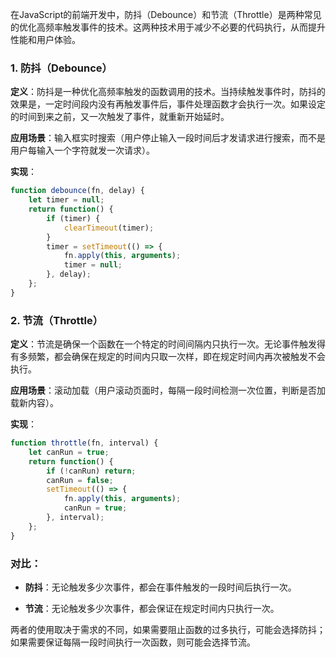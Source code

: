 在JavaScript的前端开发中，防抖（Debounce）和节流（Throttle）是两种常见的优化高频率触发事件的技术。这两种技术用于减少不必要的代码执行，从而提升性能和用户体验。

### 1. 防抖（Debounce）

**定义**：防抖是一种优化高频率触发的函数调用的技术。当持续触发事件时，防抖的效果是，一定时间段内没有再触发事件后，事件处理函数才会执行一次。如果设定的时间到来之前，又一次触发了事件，就重新开始延时。

**应用场景**：输入框实时搜索（用户停止输入一段时间后才发请求进行搜索，而不是用户每输入一个字符就发一次请求）。

**实现**：
```javascript
function debounce(fn, delay) {
    let timer = null;
    return function() {
        if (timer) {
            clearTimeout(timer);
        }
        timer = setTimeout(() => {
            fn.apply(this, arguments);
            timer = null;
        }, delay);
    };
}
```

### 2. 节流（Throttle）

**定义**：节流是确保一个函数在一个特定的时间间隔内只执行一次。无论事件触发得有多频繁，都会确保在规定的时间内只取一次样，即在规定时间内再次被触发不会执行。

**应用场景**：滚动加载（用户滚动页面时，每隔一段时间检测一次位置，判断是否加载新内容）。

**实现**：
```javascript
function throttle(fn, interval) {
    let canRun = true;
    return function() {
        if (!canRun) return;
        canRun = false;
        setTimeout(() => {
            fn.apply(this, arguments);
            canRun = true;
        }, interval);
    };
}
```

### 对比：

- **防抖**：无论触发多少次事件，都会在事件触发的一段时间后执行一次。
  
- **节流**：无论触发多少次事件，都会保证在规定时间内只执行一次。

两者的使用取决于需求的不同，如果需要阻止函数的过多执行，可能会选择防抖；如果需要保证每隔一段时间执行一次函数，则可能会选择节流。

